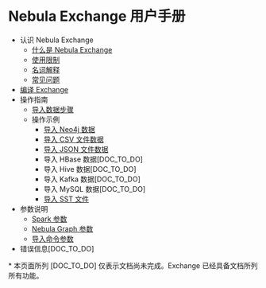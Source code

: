# Nebula Exchange 用户手册

- 认识 Nebula Exchange
  - [什么是 Nebula Exchange](about-exchange/ex-ug-what-is-exchange.md)
  - [使用限制](about-exchange/ex-ug-limitations.md)
  - [名词解释](about-exchange/ex-ug-terms.md)
  - [常见问题](about-exchange/ex-ug-faq.md)
- [编译 Exchange](ex-ug-compile.md)
- 操作指南
  - [导入数据步骤](use-exchange/ex-ug-import-steps.md)
  - 操作示例
    - [导入 Neo4j 数据](use-exchange/ex-ug-import-from-neo4j.md)
    - [导入 CSV 文件数据](use-exchange/ex-ug-import-from-csv.md)
    - [导入 JSON 文件数据](use-exchange/ex-ug-import-json.md)
    - 导入 HBase 数据[DOC_TO_DO]
    - 导入 Hive 数据[DOC_TO_DO]
    - 导入 Kafka 数据[DOC_TO_DO]
    - 导入 MySQL 数据[DOC_TO_DO]
    - [导入 SST 文件](use-exchange/ex-ug-import-sst.md)
- 参数说明
  - [Spark 参数](parameter-reference/ex-ug-paras-spark.md)
  - [Nebula Graph 参数](parameter-reference/ex-ug-paras-nebulagraph.md)
  - [导入命令参数](parameter-reference/ex-ug-para-import-command.md)
- 错误信息[DOC_TO_DO]

\* 本页面所列 [DOC_TO_DO] 仅表示文档尚未完成。Exchange 已经具备文档所列所有功能。
